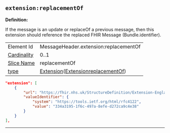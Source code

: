 ## `extension:replacementOf`

<b>Definition:</b><br>

If the message is an update or replaceOf a previous message, then this extension should reference the replaced FHIR Message (Bundle.identifier).

| | |
|----|----|
|Element Id|MessageHeader.extension:replacementOf|
|[Cardinality](https://www.hl7.org/fhir/conformance-rules.html#cardinality)|0..1|
|[Slice Name](https://www.hl7.org/fhir/profiling.html#slicing)|replacementOf|
|[type](https://www.hl7.org/fhir/datatypes.html)|[Extension](https://www.hl7.org/fhir/datatypes.html#Extension)([ExtensionreplacementOf](https://simplifier.net/resolve?target=simplifier&fhirVersion=R4&scope=uk.nhsdigital.medicines.r4.test@2.6.5-prerelease&canonical=https://fhir.nhs.uk/StructureDefinition/Extension-England-MessageHeaderReplacement))|

```json
"extension": [
    {
        "url": "https://fhir.nhs.uk/StructureDefinition/Extension-England-MessageHeaderReplacement",
        "valueIdentifier": {
            "system": "https://tools.ietf.org/html/rfc4122",
            "value": "334a3195-1f6c-497a-8efe-d272ca9c4e38"
        }
    }
],
```
---
